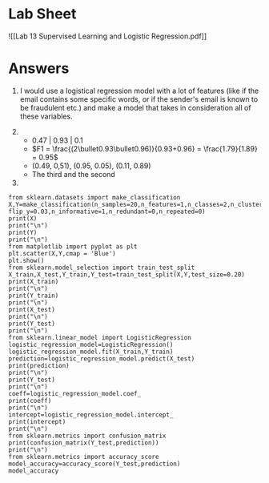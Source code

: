# Lab Sheet

![[Lab 13 Supervised Learning and Logistic Regression.pdf]]

# Answers
1) I would use a logistical regression model with a lot of features (like if the email contains some specific words, or if the sender's email is known to be fraudulent etc.) and make a model that takes in consideration all of these variables.
2) 
	-    0.47 | 0.93 | 0.1
	-    $F1 = \frac{(2\bullet0.93\bullet0.96)}{0.93+0.96} = \frac{1.79}{1.89} = 0.95$
	-    (0.49, 0,51), (0.95, 0.05), (0.11, 0.89)
	-    The third and the second

3) 

```jupyter
from sklearn.datasets import make_classification
X,Y=make_classification(n_samples=20,n_features=1,n_classes=2,n_clusters_per_class=1,
flip_y=0.03,n_informative=1,n_redundant=0,n_repeated=0)
print(X)
print("\n")
print(Y)
print("\n")
from matplotlib	import pyplot as plt
plt.scatter(X,Y,cmap = 'Blue')
plt.show()
from sklearn.model_selection import train_test_split
X_train,X_test,Y_train,Y_test=train_test_split(X,Y,test_size=0.20)
print(X_train)
print("\n")
print(Y_train)
print("\n")
print(X_test)
print("\n")
print(Y_test)
print("\n")
from sklearn.linear_model import LogisticRegression
logistic_regression_model=LogisticRegression()
logistic_regression_model.fit(X_train,Y_train)
prediction=logistic_regression_model.predict(X_test)
print(prediction)
print("\n")
print(Y_test)
print("\n")
coeff=logistic_regression_model.coef_
print(coeff)
print("\n")
intercept=logistic_regression_model.intercept_
print(intercept)
print("\n")
from sklearn.metrics import	confusion_matrix
print(confusion_matrix(Y_test,prediction))
print("\n")
from sklearn.metrics import	accuracy_score
model_accuracy=accuracy_score(Y_test,prediction)
model_accuracy